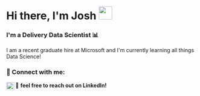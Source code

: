 <h1 align="left" >
Hi there, I'm Josh <img src="https://media.giphy.com/media/hvRJCLFzcasrR4ia7z/giphy.gif" width="35px">
</h3>

<h3 align="left">
I'm a Delivery Data Scientist 📊
</h2> 

I am a recent graduate hire at Microsoft and I'm currently learning all things Data Science! 

### 🤝 Connect with me:

💬 <b> feel free to reach out on LinkedIn! </b>
<a href="https://www.linkedin.com/in/josh-betts//"><img align="left" src="https://raw.githubusercontent.com/yushi1007/yushi1007/main/images/linkedin.svg" alt="Josh Betts | LinkedIn" width="21px"/></a>
</br>
<!--
## 🌱 I'm currently learning

- 
- 
- 
- 


## 📈 GitHub Stats 

[![Anurag's github stats](https://github-readme-stats.vercel.app/api?username=Jbetts05)](https://github.com/Jbetts05)

[![Top Langs](https://github-readme-stats.vercel.app/api/top-langs/?username=Jbetts05&layout=compact)](https://github.com/Jbetts05)

-->
